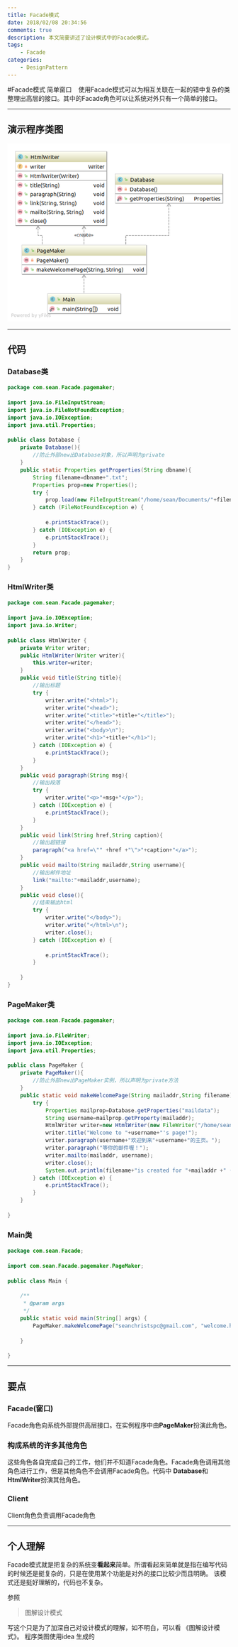 ```yaml
---
title: Facade模式
date: 2018/02/08 20:34:56
comments: true
description: 本文简要讲述了设计模式中的Facade模式。
tags:
	- Facade
categories:
	- DesignPattern
---
```


#Facade模式
简单窗口
&ensp; 使用Facade模式可以为相互关联在一起的错中复杂的类整理出高层的接口。其中的Facade角色可以让系统对外只有一个简单的接口。
***
## 演示程序类图
![Facade模式](Facade_Design_Pattern/Facade_Design_Pattern.png)

***
## 代码
### Database类
``` java
package com.sean.Facade.pagemaker;

import java.io.FileInputStream;
import java.io.FileNotFoundException;
import java.io.IOException;
import java.util.Properties;

public class Database {
	private Database(){
		//防止外部new出Database对象，所以声明为private
	}
	public static Properties getProperties(String dbname){
		String filename=dbname+".txt";
		Properties prop=new Properties();
		try {
			prop.load(new FileInputStream("/home/sean/Documents/"+filename));
		} catch (FileNotFoundException e) {
			
			e.printStackTrace();
		} catch (IOException e) {
			e.printStackTrace();
		}
		return prop;
	}
}

```
### HtmlWriter类
``` java
package com.sean.Facade.pagemaker;

import java.io.IOException;
import java.io.Writer;

public class HtmlWriter {
	private Writer writer;
	public HtmlWriter(Writer writer){
		this.writer=writer;
	}
	public void title(String title){
		//输出标题
		try {
			writer.write("<html>");
			writer.write("<head>");
			writer.write("<title>"+title+"</title>");
			writer.write("</head>");
			writer.write("<body>\n");
			writer.write("<h1>"+title+"</h1>");
		} catch (IOException e) {
			e.printStackTrace();
		}
	}
	public void paragraph(String msg){
		//输出段落
		try {
			writer.write("<p>"+msg+"</p>");
		} catch (IOException e) {
			e.printStackTrace();
		}
	}
	public void link(String href,String caption){
		//输出超链接
		paragraph("<a href=\"" +href +"\">"+caption+"</a>");
	}
	public void mailto(String mailaddr,String username){
		//输出邮件地址
		link("mailto:"+mailaddr,username);
	}
	public void close(){
		//结束输出html
		try {
			writer.write("</body>");
			writer.write("</html>\n");
			writer.close();
		} catch (IOException e) {
			
			e.printStackTrace();
		}
		
	}
}

```

### PageMaker类
``` java
package com.sean.Facade.pagemaker;

import java.io.FileWriter;
import java.io.IOException;
import java.util.Properties;

public class PageMaker {
	private PageMaker(){
		//防止外部new出PageMaker实例，所以声明为private方法
	}
	public static void makeWelcomePage(String mailaddr,String filename){
		try {
			Properties mailprop=Database.getProperties("maildata");
			String username=mailprop.getProperty(mailaddr);
			HtmlWriter writer=new HtmlWriter(new FileWriter("/home/sean/Documents/"+filename));
			writer.title("Welcome to "+username+"'s page!");
			writer.paragraph(username+"欢迎到来"+username+"的主页。");
			writer.paragraph("等你的邮件喔！");
			writer.mailto(mailaddr, username);
			writer.close();
			System.out.println(filename+"is created for "+mailaddr +" ("+username+")");
		} catch (IOException e) {
			e.printStackTrace();
		}
	}

}

```

### Main类
``` java
package com.sean.Facade;

import com.sean.Facade.pagemaker.PageMaker;

public class Main {

	/**
	 * @param args
	 */
	public static void main(String[] args) {
		PageMaker.makeWelcomePage("seanchristspc@gmail.com", "welcome.html");

	}

}
```

***
## 要点
### Facade(窗口)
Facade角色向系统外部提供高层接口。在实例程序中由**PageMaker**扮演此角色。

### 构成系统的许多其他角色
这些角色各自完成自己的工作，他们并不知道Facade角色。Facade角色调用其他角色进行工作，但是其他角色不会调用Facade角色。代码中 **Database**和**HtmlWriter**扮演其他角色。

### Client
Client角色负责调用Facade角色
***
## 个人理解

Facade模式就是把复杂的系统变**看起来**简单。所谓看起来简单就是指在编写代码的时候还是挺复杂的，只是在使用某个功能是对外的接口比较少而且明确。
该模式还是挺好理解的，代码也不复杂。

参照
> 图解设计模式


写这个只是为了加深自己对设计模式的理解，如不明白，可以看 《图解设计模式》。
程序类图使用idea 生成的
